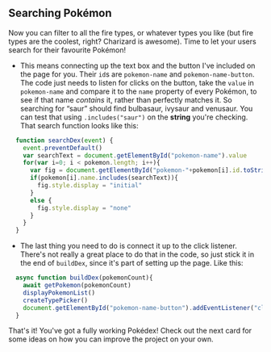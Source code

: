 ## Searching Pokémon

Now you can filter to all the fire types, or whatever types you like (but fire types are the coolest, right? Charizard is awesome). Time to let your users search for their favourite Pokémon! 

+ This means connecting up the text box and the button I've included on the page for you. Their `id`s are `pokemon-name` and `pokemon-name-button`. The code just needs to listen for clicks on the button, take the `value` in `pokemon-name` and compare it to the `name` property of every Pokémon, to see if that name *contains* it, rather than perfectly matches it. So searching for “saur” should find bulbasaur, ivysaur and venusaur. You can test that using `.includes("saur")` on the **string** you're checking. That search function looks like this:

```JavaScript
  function searchDex(event) {
    event.preventDefault()
    var searchText = document.getElementById("pokemon-name").value
    for(var i=0; i < pokemon.length; i++){
      var fig = document.getElementById("pokemon-"+pokemon[i].id.toString())
      if(pokemon[i].name.includes(searchText)){
        fig.style.display = "initial"
      }
      else {
        fig.style.display = "none"
      }
    }
  }
```

+ The last thing you need to do is connect it up to the click listener. There's not really a great place to do that in the code, so just stick it in the end of `buildDex`, since it's part of setting up the page. Like this:

```JavaScript
  async function buildDex(pokemonCount){
    await getPokemon(pokemonCount)
    displayPokemonList()
    createTypePicker()
    document.getElementById("pokemon-name-button").addEventListener("click",searchDex)
  }
```

That's it! You've got a fully working Pokédex! Check out the next card for some ideas on how you can improve the project on your own.